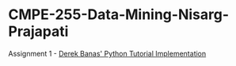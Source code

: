 # CMPE-255-Data-Mining-Nisarg-Prajapati

Assignment 1 - [Derek Banas' Python Tutorial Implementation](https://colab.research.google.com/drive/14Y9uQLDxesJJ4xemua5NDGt8fgQvwmyi#scrollTo=Zp7r10YMqidN)
